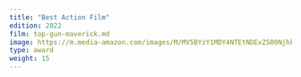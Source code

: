 ```yaml
---
title: "Best Action Film"
edition: 2022
film: top-gun-maverick.md
image: https://m.media-amazon.com/images/M/MV5BYzY1MDY4NTEtNDExZS00NjhkLTg0ZGYtNzM0YzFmYzhhMDUxXkEyXkFqcGdeQXVyODczMDI0MDU@._V1_.jpg
type: award
weight: 15
---
```


